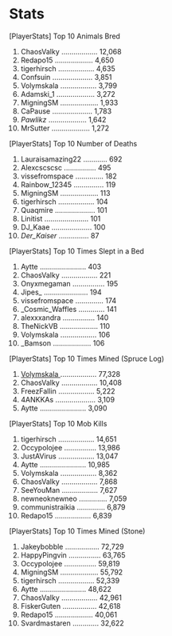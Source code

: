 # Stats

\[PlayerStats] Top 10 Animals Bred

1. ChaosValky .................. 12,068
2. Redapo15 ................... 4,650
3. tigerhirsch .................. 4,635
4. Confsuin .................... 3,851
5. Volymskala .................. 3,799
6. Adamski\_1 ................... 3,272
7. MigningSM ................... 1,933
8. CaPause .................... 1,783
9. _Pawlikz_ ................... 1,642
10. MrSutter ................... 1,272

\[PlayerStats] Top 10 Number of Deaths

1. Lauraisamazing22 ............ 692
2. Alexcscscsc ................ 495
3. vissefromspace .............. 182
4. Rainbow\_12345 ............... 119
5. MigningSM ................... 113
6. tigerhirsch .................. 104
7. Quaqmire .................... 101
8. Linitist ...................... 101
9. DJ\_Kaae .................... 100
10. _Der\_Kaiser_ ............... 87

\[PlayerStats] Top 10 Times Slept in a Bed

1. Aytte ....................... 403
2. ChaosValky .................. 221
3. Onyxmegaman ................ 195
4. Jipes\_ ...................... 194
5. vissefromspace .............. 174
6. \_Cosmic\_Waffles ............. 141
7. alexxxandra ................ 140
8. TheNickVB ................... 110
9. Volymskala .................. 106
10. \_Bamson ................... 106

\[PlayerStats] Top 10 Times Mined (Spruce Log)

1. [Volymskala ](../../the-world/civilization/towns/sweden-region/northstar/northstar-residents/volymskala.md).................. 77,328
2. ChaosValky .................. 10,408
3. FreezFallin .................. 5,222
4. 4ANKKAs .................... 3,109
5. Aytte ....................... 3,090

\[PlayerStats] Top 10 Mob Kills

1. tigerhirsch .................. 14,651
2. Occypolojee ................ 13,986
3. JustAVirus .................. 13,047
4. Aytte ....................... 10,985
5. Volymskala .................. 8,362
6. ChaosValky .................. 7,868
7. SeeYouMan .................. 7,627
8. newneoknewneo .............. 7,059
9. communistraikia .............. 6,879
10. Redapo15 .................. 6,839

\[PlayerStats] Top 10 Times Mined (Stone)

1. Jakeybobble ................. 72,729
2. HappyPingvin ................ 63,765
3. Occypolojee ................ 59,819
4. MigningSM ................... 55,792
5. tigerhirsch .................. 52,339
6. Aytte ....................... 48,622
7. ChaosValky .................. 42,961
8. FiskerGuten ................. 42,618
9. Redapo15 ................... 40,061
10. Svardmastaren ............. 32,622
